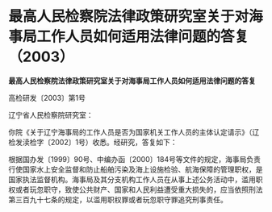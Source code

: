 # 最高人民检察院法律政策研究室关于对海事局工作人员如何适用法律问题的答复（2003）

 

**最高人民检察院法律政策研究室关于对海事局工作人员如何适用法律问题的答复**

高检研发〔2003〕第1号

辽宁省人民检察院研究室：

你院《关于辽宁海事局的工作人员是否为国家机关工作人员的主体认定请示》（辽检发渎检字〔2002〕1号）收悉。经研究，答复如下：

根据国办发〔1999〕90号、中编办函〔2000〕184号等文件的规定，海事局负责行使国家水上安全监督和防止船舶污染及海上设施检验、航海保障的管理职权，是国家执法监督机构。海事局及其分支机构工作人员在从事上述公务活动中，滥用职权或者玩忽职守，致使公共财产、国家和人民利益遭受重大损失的，应当依照刑法第三百九十七条的规定，以滥用职权罪或者玩忽职守罪追究刑事责任。
 